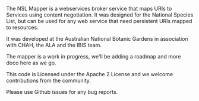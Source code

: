 The NSL Mapper is a webservices broker service that maps URIs to Services using content negotiation. It was designed for
the National Species List, but can be used for any web service that need persistent URIs mapped to resources.

It was developed at the Australian National Botanic Gardens in association with CHAH, the ALA and the IBIS team.

The mapper is a work in progress, we'll be adding a roadmap and more doco here as we go.

This code is Licensed under the Apache 2 License and we welcome contributions from the community.

Please use Github issues for any bug reports.